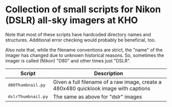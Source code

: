 # Collection of small scripts for Nikon (DSLR) all-sky imagers at KHO

Note that most of these scripts have hardcoded directory names and structures. Additional error checking would probably be beneficial, too.

Also note that, while the filename conventions are strict, the "name" of the imager has changed due to unknown historical reasons. So, sometimes the imager is called (Nikon) "D80" and other times just "DSLR".

| Script | Description |
| ------ | ----------- |
| <samp>d80Thumbnail.py</samp> | Given a full filename of a raw image, create a 480x480 quicklook image with captions |
| <samp>dslrThumbnail.py</samp> | The same as above for "dslr" images |
